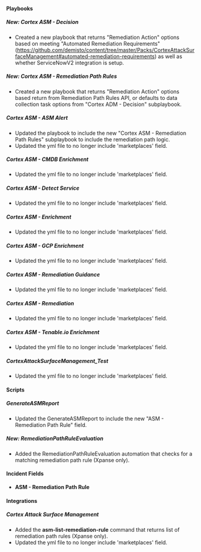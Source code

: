 
#### Playbooks
##### New: Cortex ASM - Decision
- Created a new playbook that returns "Remediation Action" options based on meeting "Automated Remediation Requirements" (https://github.com/demisto/content/tree/master/Packs/CortexAttackSurfaceManagement#automated-remediation-requirements) as well as whether ServiceNowV2 integration is setup.

##### New: Cortex ASM - Remediation Path Rules
- Created a new playbook that returns "Remediation Action" options based return from Remediation Path Rules API, or defaults to data collection task options from "Cortex ADM - Decision" subplaybook.

##### Cortex ASM - ASM Alert
- Updated the playbook to include the new "Cortex ASM - Remediation Path Rules" subplaybook to include the remediation path logic.
- Updated the yml file to no longer include 'marketplaces' field.

##### Cortex ASM - CMDB Enrichment
- Updated the yml file to no longer include 'marketplaces' field.

##### Cortex ASM - Detect Service
- Updated the yml file to no longer include 'marketplaces' field.

##### Cortex ASM - Enrichment
- Updated the yml file to no longer include 'marketplaces' field.

##### Cortex ASM - GCP Enrichment
- Updated the yml file to no longer include 'marketplaces' field.

##### Cortex ASM - Remediation Guidance
- Updated the yml file to no longer include 'marketplaces' field.

##### Cortex ASM - Remediation
- Updated the yml file to no longer include 'marketplaces' field.

##### Cortex ASM - Tenable.io Enrichment
- Updated the yml file to no longer include 'marketplaces' field.

##### CortexAttackSurfaceManagement_Test
- Updated the yml file to no longer include 'marketplaces' field.

#### Scripts
##### GenerateASMReport
- Updated the GenerateASMReport to include the new "ASM - Remediation Path Rule" field.

##### New: RemediationPathRuleEvaluation
- Added the RemediationPathRuleEvaluation automation that checks for a matching remediation path rule (Xpanse only).

#### Incident Fields
- **ASM - Remediation Path Rule**


#### Integrations
##### Cortex Attack Surface Management
- Added the **asm-list-remediation-rule** command that returns list of remediation path rules (Xpanse only).
- Updated the yml file to no longer include 'marketplaces' field.
